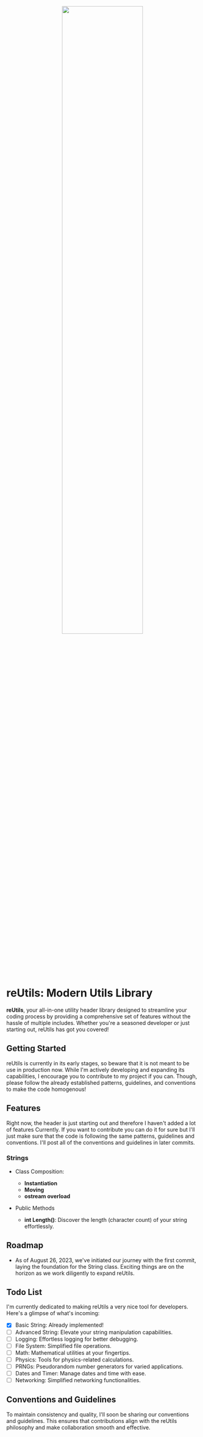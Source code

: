 <p align="center">
    <img src="https://i.ibb.co/WWXXPqK/Frame-74.png" width="65%" style="">
</p>

# reUtils: Modern Utils Library

**reUtils**, your all-in-one utility header library designed to streamline your coding process by providing a comprehensive set of features without the hassle of multiple includes. Whether you're a seasoned developer or just starting out, reUtils has got you covered!

## Getting Started
reUtils is currently in its early stages, so beware that it is not meant to be use in production now. While I'm actively developing and expanding its capabilities, I encourage you to contribute to my project if you can. Though, please follow the already established patterns, guidelines, and conventions to make the code homogenous!

## Features
Right now, the header is just starting out and therefore I haven't added a lot of features Currently. If you want to contribute you can do it for sure but I'll just make sure that the code is following the same patterns, guidelines and conventions. I'll post all of the conventions and guidelines in later commits.

### Strings
- Class Composition:
    - **Instantiation**
    - **Moving**
    - **ostream overload**

- Public Methods
    - **int Length()**: Discover the length (character count) of your string effortlessly.

## Roadmap
- As of August 26, 2023, we've initiated our journey with the first commit, laying the foundation for the String class. Exciting things are on the horizon as we work diligently to expand reUtils.

## Todo List
I'm currently dedicated to making reUtils a very nice tool for developers. Here's a glimpse of what's incoming:

- [x] Basic String: Already implemented!
- [ ] Advanced String: Elevate your string manipulation capabilities.
- [ ] Logging: Effortless logging for better debugging.
- [ ] File System: Simplified file operations.
- [ ] Math: Mathematical utilities at your fingertips.
- [ ] Physics: Tools for physics-related calculations.
- [ ] PRNGs: Pseudorandom number generators for varied applications.
- [ ] Dates and Timer: Manage dates and time with ease.
- [ ] Networking: Simplified networking functionalities.

## Conventions and Guidelines
To maintain consistency and quality, I'll soon be sharing our conventions and guidelines. This ensures that contributions align with the reUtils philosophy and make collaboration smooth and effective.
